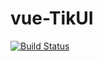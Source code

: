 # vue-TikUI

[![Build Status](https://www.travis-ci.org/AaronW-BE/vue-TikUI.svg?branch=master)](https://www.travis-ci.org/AaronW-BE/vue-TikUI)
